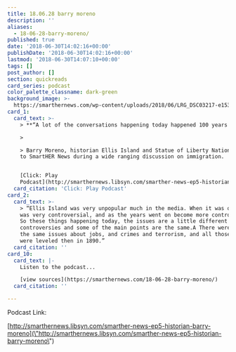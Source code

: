 ```yaml
---
title: 18.06.28 barry moreno
description: ''
aliases:
  - 18-06-28-barry-moreno/
published: true
date: '2018-06-30T14:02:16+00:00'
publishDate: '2018-06-30T14:02:16+00:00'
lastmod: '2018-06-30T14:07:10+00:00'
tags: []
post_author: []
section: quickreads
card_series: podcast
color_palette_classname: dark-green
background_image: >-
  https://smarthernews.com/wp-content/uploads/2018/06/LRG_DSC03217-e1530306369724.jpg
card_1:
  card_text: >-
    > **“A lot of the conversations happening today happened 100 years ago.”**

    > 

    > Barry Moreno, historian Ellis Island and Statue of Liberty National Park,
    to SmartHER News during a wide ranging discussion on immigration.


    [Click: Play
    Podcast](http://smarthernews.libsyn.com/smarther-news-ep5-historian-barry-moreno)
  card_citation: 'Click: Play Podcast'
card_2:
  card_text: >-
    > “Ellis Island was very unpopular much in the media. When it was opened it
    was very controversial, and as the years went on become more controversial.A
    So these things happening today, the issues are a little different but these
    controversies and some of the main points are the same.A There were some of
    the same issues about jobs, and crimes and terrorism, and all those things
    were leveled then in 1890.”
  card_citation: ''
card_10:
  card_text: |-
    Listen to the podcast...

    [view sources](https://smarthernews.com/18-06-28-barry-moreno/)
  card_citation: ''

---
```

Podcast Link:

[http://smarthernews.libsyn.com/smarther-news-ep5-historian-barry-moreno](\"http://smarthernews.libsyn.com/smarther-news-ep5-historian-barry-moreno\")